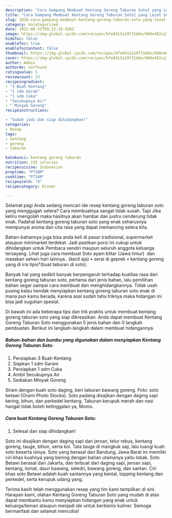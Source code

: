 ```yaml
---
description: "Cara Gampang Membuat Kentang Goreng Taburan Soto{ yang Lezat Sekali,  Menu Buat lebaran"
title: "Cara Gampang Membuat Kentang Goreng Taburan Soto{ yang Lezat Sekali,  Menu Buat lebaran"
slug: 1026-cara-gampang-membuat-kentang-goreng-taburan-soto-yang-lezat-sekali-menu-buat-lebaran
category: Uncategorized
date: 2022-08-31T09:23:19.926Z
image: https://img-global.cpcdn.com/recipes/bfe8412a19f31b6e/680x482cq70/kentang-goreng-taburan-soto-foto-resep-utama.jpg
hideToc: false
enableToc: true
enableTocContent: false
thumbnail: https://img-global.cpcdn.com/recipes/bfe8412a19f31b6e/680x482cq70/kentang-goreng-taburan-soto-foto-resep-utama.jpg
cover: https://img-global.cpcdn.com/recipes/bfe8412a19f31b6e/680x482cq70/kentang-goreng-taburan-soto-foto-resep-utama.jpg
author: Admin
authorAv: notfound
ratingvalue: 5
reviewcount: 23
recipeingredient:
- "3 Buah Kentang"
- "1 sdm Garam"
- "1 sdm Cuka"
- "Secukupnya Air"
- " Minyak Goreng"
recipeinstructions:

- "Sudah jadi dan siap dihidangkan!"
categories:
- Resep
tags:
- kentang
- goreng
- taburan

katakunci: kentang goreng taburan 
nutrition: 235 calories
recipecuisine: Indonesian
preptime: "PT38M"
cooktime: "PT34M"
recipeyield: "4"
recipecategory: Dinner

---
```



Selamat pagi Anda sedang mencari ide resep kentang goreng taburan soto yang menggugah selera? Cara membuatnya sangat tidak susah. Tapi Jika keliru mengolah maka hasilnya akan hambar dan justru cenderung tidak enak. Padahal kentang goreng taburan soto yang enak seharusnya mempunyai aroma dan cita rasa yang dapat memancing selera kita.


Bahan-bahannya juga bisa anda beli di pasar tradisional, supermarket ataupun minimarket terdekat. Jadi pastikan porsi ini cukup untuk dihidangkan untuk Pembaca sendiri maupun seluruh anggota keluarga tersayang. Lihat juga cara membuat Soto ayam blitar (Jawa timur) ️ dan masakan sehari-hari lainnya.. (kecil aja) • serai di geprek • kentang goreng yang di iris tipis²(buat taburan di soto) .

Banyak hal yang sedikit banyak berpengaruh terhadap kualitas rasa dari kentang goreng taburan soto, pertama dari jenis bahan, lalu pemilihan bahan segar sampai cara membuat dan menghidangkannya. Tidak usah pusing kalau hendak menyiapkan kentang goreng taburan soto enak di mana pun kamu berada, karena asal sudah tahu triknya maka hidangan ini bisa jadi suguhan spesial.


Di bawah ini ada beberapa tips dan trik praktis untuk membuat kentang goreng taburan soto yang siap dikreasikan. Anda dapat membuat Kentang Goreng Taburan Soto menggunakan 5 jenis bahan dan 0 langkah pembuatan. Berikut ini langkah-langkah dalam membuat hidangannya.

<!--inarticleads1-->

##### Bahan-bahan dan bumbu yang digunakan dalam menyiapkan Kentang Goreng Taburan Soto:

1. Persiapkan 3 Buah Kentang
1. Siapkan 1 sdm Garam
1. Persiapkan 1 sdm Cuka
1. Ambil Secukupnya Air
1. Sediakan  Minyak Goreng


Siram dengan kuah soto daging, beri taburan bawang goreng. Foto: soto betawi (Orami Photo Stocks). Soto padang disajikan dengan daging sapi kering, bihun, dan perkedel kentang. Taburan kerupuk merah dan nasi hangat tidak boleh ketinggalan ya, Moms. 

<!--inarticleads2-->

##### Cara buat Kentang Goreng Taburan Soto:


1. Selesai dan siap dihidangkan!

Soto ini disajikan dengan daging sapi dan jeroan, telur rebus, kentang goreng, tauge, bihun, serta kol. Tata tauge di mangkuk saji, lalu tuangi kuah soto beserta isinya. Soto yang berasal dari Bandung, Jawa Barat ini memiliki ciri khas kuahnya yang bening dengan bahan utamanya yaitu lobak. Soto Betawi berasal dari Jakarta, dan terbuat dari daging sapi, jeroan sapi, kentang, tomat, daun bawang, seledri, bawang goreng, dan santan. Ciri khas soto Betawi adalah kuah santannya yang kental, topping kentang dan perkedel, serta kerupuk udang yang. 

Terima kasih telah menggunakan resep yang tim kami tampilkan di sini. Harapan kami, olahan Kentang Goreng Taburan Soto yang mudah di atas dapat membantu kamu menyiapkan hidangan yang enak untuk keluarga/teman ataupun menjadi ide untuk berbisnis kuliner. Semoga bermanfaat dan selamat mencoba!
